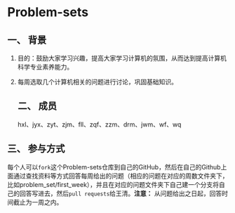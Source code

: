 # Problem-sets

## 一、 背景

1. 目的：鼓励大家学习兴趣，提高大家学习计算机的氛围，从而达到提高计算机科学专业素养能力。

2. 每周选取几个计算机相关的问题进行讨论，巩固基础知识。

   ## 二、 成员

   hxl、jyx、zyt、zjm、fll、zqf、zzm、drm、jwm、wf、wq

## 三、 参与方式

每个人可以`fork`这个Problem-sets仓库到自己的GitHub，然后在自己的Github上面通过查找资料等方式回答每周给出的问题（相应的问题在对应的周数文件夹下，比如problem_set/first_week），并且在对应的问题文件夹下自己建一个分支将自己的回答写进去，然后`pull requests`给王清。**注意：** 从问题给出之日起，回答时间截止为一周之内。





